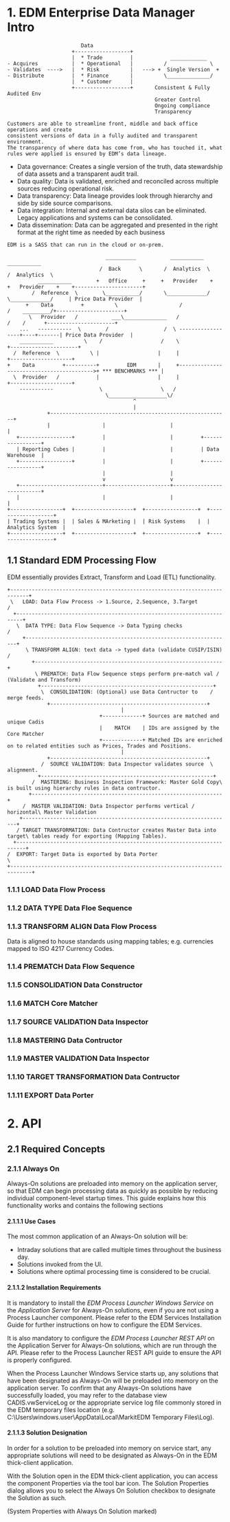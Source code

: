 # 1. EDM Enterprise Data Manager Intro

```
                        Data
                     +------------------+
                     |  * Trade         |            ____________
- Acquires           |  * Operational   |          /              \
- Validates  ---->   |  * Risk          |   ---> +  Single Version  +
- Distribute         |  * Finance       |          \______________/
                     |  * Customer      |
                     +------------------+       Consistent & Fully Audited Env
                                                Greater Control
                                                Ongoing compliance
                                                Transparency

Customers are able to streamline front, middle and back office operations and create
consistent versions of data in a fully audited and transparent environment.
The transparency of where data has come from, who has touched it, what rules were applied is ensured by EDM’s data lineage. 
```

* Data governance: Creates a single version of the truth, data stewardship of data assets and a transparent audit trail.
* Data quality: Data is validated, enriched and reconciled across multiple sources reducing operational risk.
* Data transparency: Data lineage provides look through hierarchy and side by side source comparisons.
* Data integration: Internal and external data silos can be eliminated. Legacy applications and systems can be consolidated.
* Data dissemination: Data can be aggregated and presented in the right format at the right time as needed by each business


```
EDM is a SASS that can run in the cloud or on-prem.

                                __________           ___________          ___________ 
                              /  Back      \       /  Analytics  \      /  Analytics  \
          ___________        +   Office     +     +   Provider    +    +   Provider    +    +----------------------+
        /  Reference  \        \___________/       \_____________/      \_____________/     | Price Data Provider  |
      +    Data         +          \                    /                    /    _________/+----------------------+
       \   Provider   /           ___\______________   /                   /    /      +----------------------+
    ...   -----------  \        /                  /  \ ------------------+----+-------| Price Data Provider  |
    ___________          \    /                   /    \                               +----------------------+
  /  Reference  \          \ |                   |     |                                           +--------------------+
+    Data         +----------+         EDM       |     +------------------------------------------>+ *** BENCHMARKS *** |
  \  Provider   /            |                   |     |                                           +--------------------+
    -----------               \                   \   /
                                \___________________\/
                                         ^
                                         |
             +----------------------------------------------------------+
             |                 |                     |                  |
   +-----------------+         |                     |         +-----------------+
   | Reporting Cubes |         |                     |         | Data Warehouse  |
   +-----------------+         |                     |         +-----------------+
                               |                     |
                               v                     v
   +---------------------------+---------------------+---------------------------+
   |                           |                     |                           |
+-----------------+  +-------------------+  +-----------------+  +-------------------+
| Trading Systems |  | Sales & MArketing |  | Risk Systems    |  | Analytics System  |
+-----------------+  +-------------------+  +-----------------+  +-------------------+
```
## 1.1 Standard EDM Processing Flow

EDM essentially provides Extract, Transform and Load (ETL) functionality. 
```
+----------------------------------------------------------------------------+
 \   LOAD: Data Flow Process -> 1.Source, 2.Sequence, 3.Target              /
  +------------------------------------------------------------------------+
   \  DATA TYPE: Data Flow Sequence -> Data Typing checks                 /
     +-------------------------------------------------------------------+
      \ TRANSFORM ALIGN: text data -> typed data (validate CUSIP/ISIN) /
        +-------------------------------------------------------------+
         \ PREMATCH: Data Flow Sequence steps perform pre-match val / (Validate and Transform)
          +--------------------------------------------------------+
           \  CONSOLIDATION: (Optional) use Data Contructor to    / merge feeds.
             +---------------------------------------------------+
                                     |
                              +-------------+ Sources are matched and unique Cadis
                              |    MATCH    | IDs are assigned by the Core Matcher
                              +-------------+ Matched IDs are enriched on to related entities such as Prices, Trades and Positions.
                                     |
             +---------------------------------------------------+
           /  SOURCE VALIDATION: Data Inspector validates source  \ alignment.
          +--------------------------------------------------------+
        /  MASTERING: Business Inspection Framework: Master Gold Copy\ is built using hierarchy rules in data contructor.
       +--------------------------------------------------------------+
     /  MASTER VALIDATION: Data Inspector performs vertical / horizontal\ Master Validation
    +--------------------------------------------------------------------+
   / TARGET TRANSFORMATION: Data Contructor creates Master Data into target\ tables ready for exporting (Mapping Tables).
  +-------------------------------------------------------------------------+
/  EXPORT: Target Data is exported by Data Porter                            \
+-----------------------------------------------------------------------------+

```

### 1.1.1 LOAD Data Flow Process
### 1.1.2 DATA TYPE Data Floe Sequence
### 1.1.3 TRANSFORM ALIGN Data Flow Process
Data is aligned to house standards using mapping tables; e.g. currencies mapped to ISO 4217 Currency Codes.
### 1.1.4 PREMATCH Data Flow Sequence
### 1.1.5 CONSOLIDATION Data Constructor
### 1.1.6 MATCH Core Matcher
### 1.1.7 SOURCE VALIDATION Data Inspector
### 1.1.8 MASTERING Data Contructor
### 1.1.9 MASTER VALIDATION Data Inspector
### 1.1.10 TARGET TRANSFORMATION Data Contructor
### 1.1.11 EXPORT Data Porter
# 2. API
## 2.1 Required Concepts
### 2.1.1 Always On
Always-On solutions are preloaded into memory on the application server,
so that EDM can begin processing data as quickly as possible by reducing individual component-level startup times.
This guide explains how this functionality works and contains the following sections
#### 2.1.1.1 Use Cases
The most common application of an Always-On solution will be:
- Intraday solutions that are called multiple times throughout the business day.
- Solutions invoked from the UI.
- Solutions where optimal processing time is considered to be crucial.
#### 2.1.1.2 Installation Requirements

It is mandatory to install the *EDM Process Launcher Windows Service* on the *Application Server* for Always-On solutions,
even if you are not using a Process Launcher component.
Please refer to the EDM Services Installation Guide for further instructions on how to configure the EDM Services.

It is also mandatory to configure the *EDM Process Launcher REST API* on the Application Server for Always-On solutions,
which are run through the API. Please refer to the Process Launcher REST API guide to ensure the API is properly configured.

When the Process Launcher Windows Service starts up, any solutions that have been designated as Always-On will be preloaded into memory on the application server. To confirm that any Always-On solutions have successfully loaded, you may refer to the database view CADIS.vwServiceLog or the appropriate service log file commonly stored in the EDM temporary files location (e.g. C:\Users\windows.user\AppData\Local\MarkitEDM Temporary Files\Log).

#### 2.1.1.3 Solution Designation
In order for a solution to be preloaded into memory on service start, any appropriate solutions will need to be designated
as Always-On in the EDM thick-client application.

With the Solution open in the EDM thick-client application, you can access the component Properties via the tool bar icon.
The Solution Properties dialog allows you to select the Always On Solution checkbox to designate the Solution as such.

(System Properties with Always On Solution marked)


          
